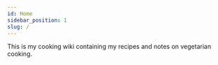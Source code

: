 ```yaml
---
id: Home
sidebar_position: 1
slug: /
---
```


This is my cooking wiki containing my recipes and notes on vegetarian cooking. 
